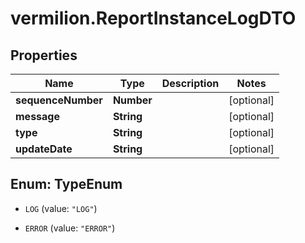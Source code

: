 # vermilion.ReportInstanceLogDTO

## Properties

Name | Type | Description | Notes
------------ | ------------- | ------------- | -------------
**sequenceNumber** | **Number** |  | [optional] 
**message** | **String** |  | [optional] 
**type** | **String** |  | [optional] 
**updateDate** | **String** |  | [optional] 



## Enum: TypeEnum


* `LOG` (value: `"LOG"`)

* `ERROR` (value: `"ERROR"`)





